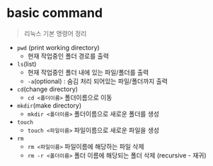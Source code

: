 # basic command
>리눅스 기본 명령어 정리

- `pwd` (print working directory)
    - 현재 작업중인 폴더 경로를 출력
- `ls`(list)
    - 현재 작업중인 폴더 내에 있는 파일/폴더를 출력
    - `-a`(optional) : 숨김 처리 되어있는 파일/폴더까지 출력
- `cd`(change directory) 
    - `cd <폴더이름>` 폴더이름으로 이동
- `mkdir`(make directory) 
    - `mkdir <폴더이름>` 폴더이름으로 새로운 폴더를 생성
- `touch`
    - `touch <파일이름>` 파일이름으로 새로운 파일을 생성
-  `rm`
    - `rm <파일이름>` 파일이름에 해당하는 파일 삭제
    - `rm -r <폴더이름>` 폴더 이름에 해당되는 폴더 삭제    (recursive - 재귀)
